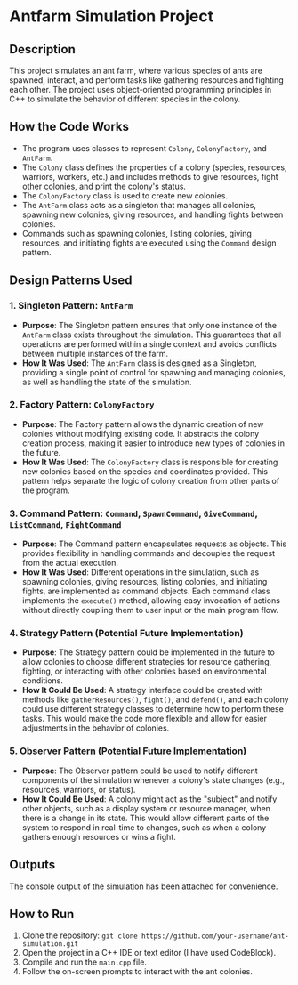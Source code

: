 # Antfarm Simulation Project

## Description
This project simulates an ant farm, where various species of ants are spawned, interact, and perform tasks like gathering resources and fighting each other. The project uses object-oriented programming principles in C++ to simulate the behavior of different species in the colony.

## How the Code Works
- The program uses classes to represent `Colony`, `ColonyFactory`, and `AntFarm`.
- The `Colony` class defines the properties of a colony (species, resources, warriors, workers, etc.) and includes methods to give resources, fight other colonies, and print the colony's status.
- The `ColonyFactory` class is used to create new colonies.
- The `AntFarm` class acts as a singleton that manages all colonies, spawning new colonies, giving resources, and handling fights between colonies.
- Commands such as spawning colonies, listing colonies, giving resources, and initiating fights are executed using the `Command` design pattern.

## Design Patterns Used

### 1. **Singleton Pattern: `AntFarm`**
   - **Purpose**: The Singleton pattern ensures that only one instance of the `AntFarm` class exists throughout the simulation. This guarantees that all operations are performed within a single context and avoids conflicts between multiple instances of the farm.
   - **How It Was Used**: The `AntFarm` class is designed as a Singleton, providing a single point of control for spawning and managing colonies, as well as handling the state of the simulation.

### 2. **Factory Pattern: `ColonyFactory`**
   - **Purpose**: The Factory pattern allows the dynamic creation of new colonies without modifying existing code. It abstracts the colony creation process, making it easier to introduce new types of colonies in the future.
   - **How It Was Used**: The `ColonyFactory` class is responsible for creating new colonies based on the species and coordinates provided. This pattern helps separate the logic of colony creation from other parts of the program.

### 3. **Command Pattern: `Command`, `SpawnCommand`, `GiveCommand`, `ListCommand`, `FightCommand`**
   - **Purpose**: The Command pattern encapsulates requests as objects. This provides flexibility in handling commands and decouples the request from the actual execution.
   - **How It Was Used**: Different operations in the simulation, such as spawning colonies, giving resources, listing colonies, and initiating fights, are implemented as command objects. Each command class implements the `execute()` method, allowing easy invocation of actions without directly coupling them to user input or the main program flow.

### 4. **Strategy Pattern (Potential Future Implementation)**
   - **Purpose**: The Strategy pattern could be implemented in the future to allow colonies to choose different strategies for resource gathering, fighting, or interacting with other colonies based on environmental conditions.
   - **How It Could Be Used**: A strategy interface could be created with methods like `gatherResources()`, `fight()`, and `defend()`, and each colony could use different strategy classes to determine how to perform these tasks. This would make the code more flexible and allow for easier adjustments in the behavior of colonies.

### 5. **Observer Pattern (Potential Future Implementation)**
   - **Purpose**: The Observer pattern could be used to notify different components of the simulation whenever a colony's state changes (e.g., resources, warriors, or status).
   - **How It Could Be Used**: A colony might act as the "subject" and notify other objects, such as a display system or resource manager, when there is a change in its state. This would allow different parts of the system to respond in real-time to changes, such as when a colony gathers enough resources or wins a fight.

## Outputs
The console output of the simulation has been attached for convenience.

## How to Run
1. Clone the repository: `git clone https://github.com/your-username/ant-simulation.git`
2. Open the project in a C++ IDE or text editor (I have used CodeBlock).
3. Compile and run the `main.cpp` file.
4. Follow the on-screen prompts to interact with the ant colonies.
